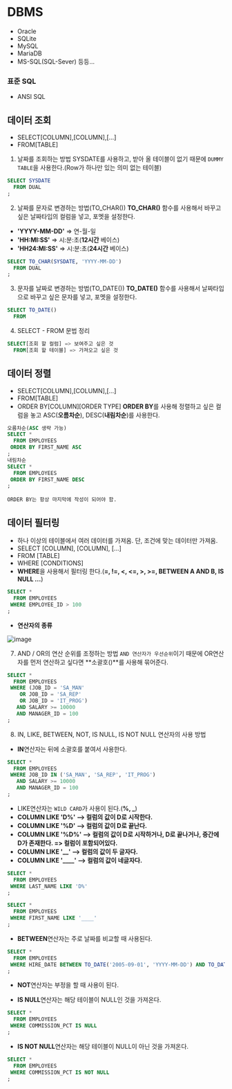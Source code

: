 # DBMS
- Oracle
- SQLite
- MySQL
- MariaDB
- MS-SQL(SQL-Sever) 등등…
### 표준 SQL
- ANSI SQL
## 데이터 조회
- SELECT[COLUMN],[COLUMN],[…]
- FROM[TABLE]
1. 날짜를 조회하는 방법
SYSDATE를 사용하고, 받아 올 테이블이 없기 때문에 ``DUMMY TABLE``을 사용한다.(Row가 하나만 있는 의미 없는 테이블)
```SQL
SELECT SYSDATE
  FROM DUAL
;
```

2. 날짜를 문자로 변경하는 방법(TO_CHAR())
**TO_CHAR()** 함수를 사용해서 바꾸고 싶은 날짜타입의 컬럼을 넣고, 포멧을 설정한다.
- **'YYYY-MM-DD'** => 연-월-일
- **'HH:MI:SS'** => 시:분:초(**12시간** 베이스)
- **'HH24:MI:SS'** => 시:분:초(**24시간** 베이스)
```SQL
SELECT TO_CHAR(SYSDATE, 'YYYY-MM-DD')
  FROM DUAL
;
```

3. 문자를 날짜로 변경하는 방법(TO_DATE())
**TO_DATE()** 함수를 사용해서 날짜타입으로 바꾸고 싶은 문자를 넣고, 포멧을 설정한다.
```SQL
SELECT TO_DATE()
  FROM 
```

4. SELECT - FROM 문법 정리
```SQL
SELECT[조회 할 컬럼] => 보여주고 싶은 것
  FROM[조회 할 테이블] => 가져오고 싶은 것
```
## 데이터 정렬
- SELECT[COLUMN],[COLUMN],[…]
- FROM[TABLE]
- ORDER BY[COLUMN][ORDER TYPE]
**ORDER BY**를 사용해 정렬하고 싶은 컬럼을 놓고 ASC(**오름차순**), DESC(**내림차순**)를 사용한다.
```SQL
오름차순(ASC 생략 가능)
SELECT *
  FROM EMPLOYEES
 ORDER BY FIRST_NAME ASC
;
내림차순
SELECT *
  FROM EMPLOYEES
 ORDER BY FIRST_NAME DESC
;
```
``ORDER BY는 항상 마지막에 작성이 되어야 함.``
## 데이터 필터링
- 하나 이상의 테이블에서 여러 데이터를 가져옴. 단, 조건에 맞는 데이터만 가져옴.
- SELECT [COLUMN], [COLUMN], […]  
- FROM [TABLE] 
- WHERE [CONDITIONS]
- **WHERE**을 사용해서 필터링 한다.(**=, !=, <, <=, >, >=, BETWEEN A AND B, IS NULL ...**)
```SQL
SELECT *
  FROM EMPLOYEES
 WHERE EMPLOYEE_ID > 100
;
```
- **연산자의 종류**

![image](https://github.com/user-attachments/assets/529f1fab-a384-4a60-9992-693b18425a3b)

7. AND / OR의 연산 순위를 조정하는 방법
``AND 연산자가 우선순위``이기 때문에 OR연산자를 먼저 연산하고 싶다면 **소괄호()**를 사용해 묶어준다.
```SQL
SELECT *
  FROM EMPLOYEES
 WHERE (JOB_ID = 'SA_MAN'
    OR JOB_ID = 'SA_REP'
    OR JOB_ID = 'IT_PROG')
   AND SALARY >= 10000
   AND MANAGER_ID = 100
;
```

8. IN, LIKE, BETWEEN, NOT, IS NULL, IS NOT NULL 연산자의 사용 방법
- **IN**연산자는 뒤에 소괄호를 붙여서 사용한다.
```SQL
SELECT *
  FROM EMPLOYEES
 WHERE JOB_ID IN ('SA_MAN', 'SA_REP', 'IT_PROG')
   AND SALARY >= 10000
   AND MANAGER_ID = 100
;
```
- LIKE연산자는 ``WILD CARD``가 사용이 된다.(**%, _**)
- **COLUMN LIKE 'D%' --> 컬럼의 값이 D로 시작한다.**
- **COLUMN LIKE '%D' --> 컬럼의 값이 D로 끝난다.**
- **COLUMN LIKE '%D%' --> 컬럼의 값이 D로 시작하거나, D로 끝나거나, 중간에 D가 존재한다. => 컬럼이 포함되어있다.**
- **COLUMN LIKE '__' --> 컬럼의 값이 두 글자다.**
- **COLUMN LIKE '____' --> 컬럼의 값이 네글자다.**
```SQL
SELECT *
  FROM EMPLOYEES
 WHERE LAST_NAME LIKE 'D%'
;

SELECT *
  FROM EMPLOYEES
 WHERE FIRST_NAME LIKE '____'
;
```
- **BETWEEN**연산자는 주로 날짜를 비교할 때 사용된다.
```SQL
SELECT *
  FROM EMPLOYEES
 WHERE HIRE_DATE BETWEEN TO_DATE('2005-09-01', 'YYYY-MM-DD') AND TO_DATE('2005-09-30', 'YYYY-MM-DD')
;
```
- **NOT**연산자는 부정을 할 때 사용이 된다.

- **IS NULL**연산자는 해당 테이블이 NULL인 것을 가져온다.
```SQL
SELECT *
  FROM EMPLOYEES
 WHERE COMMISSION_PCT IS NULL
;
```
- **IS NOT NULL**연산자는 해당 테이블이 NULL이 아닌 것을 가져온다.
```SQL
SELECT *
  FROM EMPLOYEES
 WHERE COMMISSION_PCT IS NOT NULL
;
```
